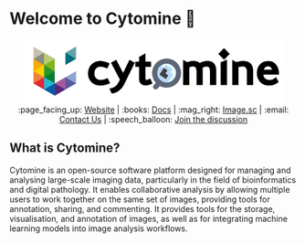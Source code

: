 # Welcome to Cytomine :wave:

<div align="center">
  <img src="https://raw.githubusercontent.com/cytomine/cytomine/main/docs/src/.vuepress/public/images/cytomine-uliege-logo.png" alt="Cytomine ULiège">
</div>

<div align="center">
:page_facing_up: <a href="https://uliege.cytomine.org/">Website</a> | :books: <a href="https://doc.uliege.cytomine.org/">Docs</a> | :mag_right: <a href="https://forum.image.sc/tag/cytomine">Image.sc</a> | :email: <a href="mailto:uliege@cytomine.org">Contact Us</a> | :speech_balloon: <a href="https://github.com/cytomine/cytomine/discussions">Join the discussion</a>
</div>

## What is Cytomine?

Cytomine is an open-source software platform designed for managing and analysing large-scale imaging data, particularly in the field of bioinformatics and digital pathology. It enables collaborative analysis by allowing multiple users to work together on the same set of images, providing tools for annotation, sharing, and commenting. It provides tools for the storage, visualisation, and annotation of images, as well as for integrating machine learning models into image analysis workflows.
